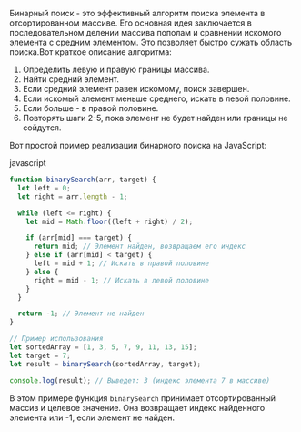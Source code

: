 Бинарный поиск - это эффективный алгоритм поиска элемента в отсортированном массиве. Его основная идея заключается в последовательном делении массива пополам и сравнении искомого элемента с средним элементом. Это позволяет быстро сужать область поиска.Вот краткое описание алгоритма:

1. Определить левую и правую границы массива.
2. Найти средний элемент.
3. Если средний элемент равен искомому, поиск завершен.
4. Если искомый элемент меньше среднего, искать в левой половине.
5. Если больше - в правой половине.
6. Повторять шаги 2-5, пока элемент не будет найден или границы не сойдутся.

Вот простой пример реализации бинарного поиска на JavaScript:

javascript
```js
function binarySearch(arr, target) {
  let left = 0;
  let right = arr.length - 1;

  while (left <= right) {
    let mid = Math.floor((left + right) / 2);

    if (arr[mid] === target) {
      return mid; // Элемент найден, возвращаем его индекс
    } else if (arr[mid] < target) {
      left = mid + 1; // Искать в правой половине
    } else {
      right = mid - 1; // Искать в левой половине
    }
  }

  return -1; // Элемент не найден
}

// Пример использования
let sortedArray = [1, 3, 5, 7, 9, 11, 13, 15];
let target = 7;
let result = binarySearch(sortedArray, target);

console.log(result); // Выведет: 3 (индекс элемента 7 в массиве)
```
В этом примере функция `binarySearch` принимает отсортированный массив и целевое значение. Она возвращает индекс найденного элемента или -1, если элемент не найден.




